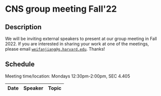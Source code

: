 # CNS group meeting Fall'22

## Description
We will be inviting external speakers to present at our group meeting in Fall 2022. If you are interested in sharing your work at one of the meetings, please email [`weifanjiang@g.harvard.edu`](mailto:weifanjiang@g.harvard.edu). Thanks!


## Schedule

Meeting time/location: Mondays 12:30pm-2:00pm, SEC 4.405

| Date  | Speaker  | Topic |
| :------------ |:---------------| :-----|
